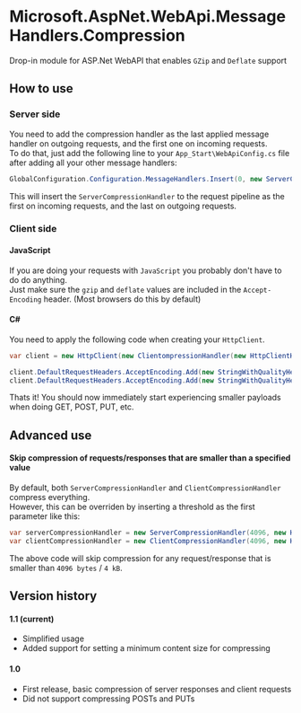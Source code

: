 Microsoft.AspNet.WebApi.MessageHandlers.Compression
===================================================

Drop-in module for ASP.Net WebAPI that enables `GZip` and `Deflate` support


## How to use
### Server side
You need to add the compression handler as the last applied message handler on outgoing requests, and the first one on incoming requests.  
To do that, just add the following line to your `App_Start\WebApiConfig.cs` file after adding all your other message handlers:  
```csharp
GlobalConfiguration.Configuration.MessageHandlers.Insert(0, new ServerCompressionHandler(new GZipCompressor(), new DeflateCompressor()));
```
This will insert the `ServerCompressionHandler` to the request pipeline as the first on incoming requests, and the last on outgoing requests.
  
### Client side
  
#### JavaScript
If you are doing your requests with `JavaScript` you probably don't have to do do anything.  
Just make sure the `gzip` and `deflate` values are included in the `Accept-Encoding` header. (Most browsers do this by default)  
  
#### C\# 
You need to apply the following code when creating your `HttpClient`.  
```csharp
var client = new HttpClient(new ClientompressionHandler(new HttpClientHandler(), new GZipCompressor(), new DeflateCompressor()));

client.DefaultRequestHeaders.AcceptEncoding.Add(new StringWithQualityHeaderValue("gzip"));
client.DefaultRequestHeaders.AcceptEncoding.Add(new StringWithQualityHeaderValue("deflate"));
```
  
Thats it! You should now immediately start experiencing smaller payloads when doing GET, POST, PUT, etc.

## Advanced use
#### Skip compression of requests/responses that are smaller than a specified value
By default, both `ServerCompressionHandler` and `ClientCompressionHandler` compress everything.  
However, this can be overriden by inserting a threshold as the first parameter like this:
```csharp
var serverCompressionHandler = new ServerCompressionHandler(4096, new HttpClientHandler(), new GZipCompressor(), new DeflateCompressor());
var clientCompressionHandler = new ClientCompressionHandler(4096, new HttpClientHandler(), new GZipCompressor(), new DeflateCompressor());
```
The above code will skip compression for any request/response that is smaller than `4096 bytes` / `4 kB`.

## Version history
#### 1.1 (current)
* Simplified usage
* Added support for setting a minimum content size for compressing

#### 1.0
* First release, basic compression of server responses and client requests
* Did not support compressing POSTs and PUTs
